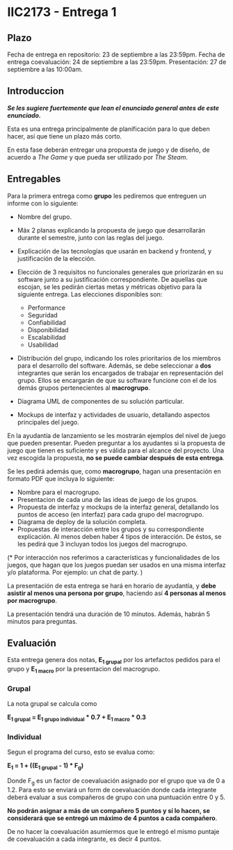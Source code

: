 # IIC2173 - Entrega 1

## Plazo

Fecha de entrega en repositorio: 23 de septiembre a las 23:59pm.
Fecha de entrega coevaluación: 24 de septiembre a las 23:59pm.
Presentación: 27 de septiembre a las 10:00am.

## Introduccion

***Se les sugiere fuertemente que lean el enunciado general antes de este enunciado.***

Esta es una entrega principalmente de planificación para lo que deben hacer, así que tiene un plazo más corto. 

En esta fase deberán entregar una propuesta de juego y de diseño, de acuerdo a *The Game* y que pueda ser utilizado por *The Steam*.

## Entregables

Para la primera entrega como **grupo** les pediremos que entreguen un informe con lo siguiente:

* Nombre del grupo.
* Máx 2 planas explicando la propuesta de juego que desarrollarán durante el semestre, junto con las reglas del juego.
* Explicación de las tecnologías que usarán en backend y frontend, y justificación de la elección.
* Elección de 3 requisitos no funcionales generales que priorizarán en su software junto a su justificación correspondiente. De aquellas que escojan, se les pedirán ciertas metas y métricas objetivo para la siguiente entrega. Las elecciones disponibles son:
    * Performance
    * Seguridad
    * Confiabilidad
    * Disponibilidad
    * Escalabilidad
    * Usabilidad

* Distribución del grupo, indicando los roles prioritarios de los miembros para el desarrollo del software. Además, se debe seleccionar a **dos** integrantes que serán los encargados de trabajar en representación del grupo. Ellos se encargarán de que su software funcione con el de los demás grupos pertenecientes al **macrogrupo**.
* Diagrama UML de componentes de su solución particular.
* Mockups de interfaz y actividades de usuario, detallando aspectos principales del juego. 

En la ayudantía de lanzamiento se les mostrarán ejemplos del nivel de juego que pueden presentar. Pueden preguntar a los ayudantes si la propuesta de juego que tienen es suficiente y es válida para el alcance del proyecto. Una vez escogida la propuesta, **no se puede cambiar después de esta entrega**.

Se les pedirá además que, como **macrogrupo**, hagan una presentación en formato PDF que incluya lo siguiente: 

* Nombre para el macrogrupo.
* Presentacion de cada una de las ideas de juego de los grupos.
* Propuesta de interfaz y mockups de la interfaz general, detallando los puntos de acceso (en interfaz) para cada grupo del macrogrupo.
* Diagrama de deploy de la solución completa.
* Propuestas de interacción entre los grupos y su correspondiente explicación. Al menos deben haber 4 tipos de interacción. De éstos, se les pedirá que 3 incluyan todos los juegos del macrogrupo.


(* Por interacción nos referimos a características y funcionalidades de los juegos, que hagan que los juegos puedan ser usados en una misma interfaz y/o plataforma. Por ejemplo: un chat de party. )

La presentación de esta entrega se hará en horario de ayudantía, y **debe asistir al menos una persona por grupo**, haciendo así **4 personas al menos por macrogrupo**.

La presentación tendrá una duración de 10 minutos. Además, habrán 5 minutos para preguntas.

## Evaluación

Esta entrega genera dos notas, **E<sub>1 grupal</sub>** por los artefactos pedidos para el grupo y **E<sub>1 macro</sub>** por la presentacion del macrogrupo.

### Grupal

La nota grupal se calcula como 

**E<sub>1 grupal</sub> = E<sub>1 grupo individual</sub> * 0.7 + E<sub>1 macro</sub> * 0.3**

### Individual

Segun el programa del curso, esto se evalua como:

**E<sub>1</sub> = 1 + ((E<sub>1 grupal</sub> - 1) * F<sub>g</sub>)**			

Donde F<sub>g</sub> es un factor de coevaluación asignado por el grupo que va de 0 a 1.2. Para esto se enviará un form de coevaluación donde cada integrante deberá evaluar a sus compañeros de grupo con una puntuación entre 0 y 5. 

**No podrán asignar a más de un compañero 5 puntos y sí lo hacen, se considerará que se entregó un máximo de 4 puntos a cada compañero**.

De no hacer la coevaluación asumiermos que le entregó el mismo puntaje de coevaluación a cada integrante, es decir 4 puntos.

<!---
El no hacer la coevaluación implica un **descuento de 1 punto** en la nota individual, y asumiermos que le entregó el mismo puntaje de coevaluación a cada integrante, es decir 4 puntos.

Donde F<sub>g</sub> es un factor de coevaluación asignado por el grupo que va de 0 a 1.2. Para esto se enviará un form de coevaluación donde cada integrante deberá evaluar a sus compañeros de grupo con una puntuación entre 0 y 6. 

**No podran asignar a más de un compañero 6 puntos y si lo hacen, alguien tiene que tener 4 puntos o menos**

De romper esta regla, tendran un **descuento de 1 punto** en su nota individual por la entrega

El no hacer la coevaluación implica un **descuento de 1 punto** en la nota individual, y asumiermos que le entregó el mismo puntaje de coevaluación a cada integrante, es decir 4 puntos.
--->
